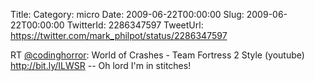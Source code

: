 Title: 
Category: micro
Date: 2009-06-22T00:00:00
Slug: 2009-06-22T00:00:00
TwitterId: 2286347597
TweetUrl: https://twitter.com/mark_philpot/status/2286347597

RT [@codinghorror](https://twitter.com/codinghorror): World of Crashes - Team Fortress 2 Style (youtube) http://bit.ly/ILWSR -- Oh lord I'm in stitches!